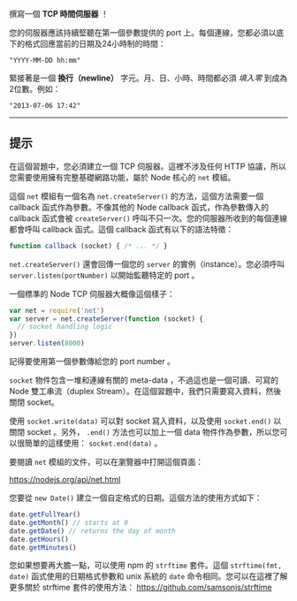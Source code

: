 撰寫一個 **TCP 時間伺服器** ！

您的伺服器應該持續堅聽在第一個參數提供的 port 上。每個連線，您都必須以底下的格式回應當前的日期及24小時制的時間：

```
"YYYY-MM-DD hh:mm"
```

緊接著是一個 **換行（newline）** 字元。月、日、小時、時間都必須 *填入零* 到成為2位數。例如：

```
"2013-07-06 17:42"
```

----------------------------------------------------------------------
## 提示

在這個習題中，您必須建立一個 TCP 伺服器。這裡不涉及任何 HTTP 協議，所以您需要使用擁有完整基礎網路功能，屬於 Node 核心的 `net` 模組。

這個 `net` 模組有一個名為 `net.createServer()` 的方法，這個方法需要一個 callback 函式作為參數。不像其他的 Node callback 函式，作為參數傳入的 callback 函式會被 `createServer()` 呼叫不只一次。您的伺服器所收到的每個連線都會呼叫 callback 函式。這個 callback 函式有以下的語法特徵：

```js
function callback (socket) { /* ... */ }
```

`net.createServer()` 還會回傳一個您的 `server` 的實例（instance）。您必須呼叫 `server.listen(portNumber)` 以開始監聽特定的 port 。

一個標準的 Node TCP 伺服器大概像這個樣子：

```js
var net = require('net')
var server = net.createServer(function (socket) {
  // socket handling logic
})
server.listen(8000)
```

記得要使用第一個參數傳給您的 port number 。

`socket` 物件包含一堆和連線有關的 meta-data ，不過這也是一個可讀、可寫的 Node 雙工串流（duplex Stream）。在這個習題中，我們只需要寫入資料，然後關閉 socket。

使用 `socket.write(data)` 可以對 socket 寫入資料，以及使用 `socket.end()` 以關閉 socket 。另外， `.end()` 方法也可以加上一個 data 物件作為參數，所以您可以很簡單的這樣使用： `socket.end(data)` 。

要閱讀 `net` 模組的文件，可以在瀏覽器中打開這個頁面：

  https://nodejs.org/api/net.html

您要從 `new Date()` 建立一個自定格式的日期。這個方法的使用方式如下：

```js
date.getFullYear()
date.getMonth() // starts at 0
date.getDate() // returns the day of month
date.getHours()
date.getMinutes()
```

您如果想要再大膽一點，可以使用 npm 的 `strftime` 套件。這個 `strftime(fmt, date)` 函式使用的日期格式參數和 unix 系統的 `date` 命令相同。您可以在這裡了解更多關於 strftime 套件的使用方法： https://github.com/samsonjs/strftime
